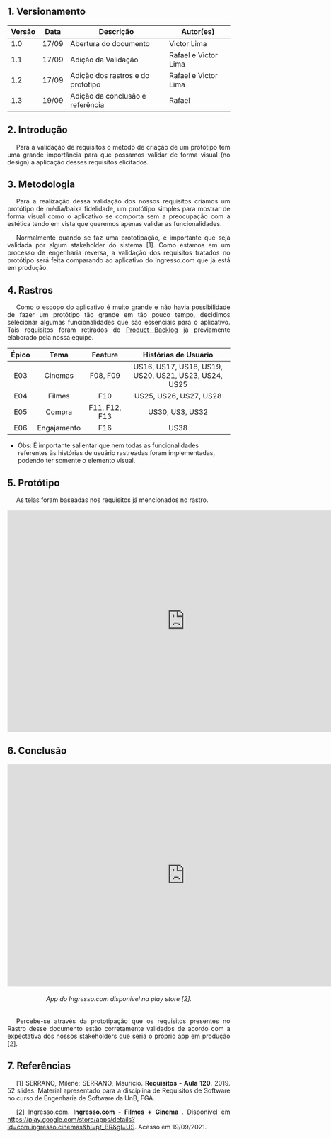 ## 1. Versionamento

| Versão | Data  | Descrição             | Autor(es)       |
| ------ | ----- | --------------------- | --------------- |
| 1.0    | 17/09 | Abertura do documento | Victor Lima |
| 1.1    | 17/09 | Adição da Validação | Rafael e Victor Lima |
| 1.2    | 17/09 | Adição dos rastros e do protótipo | Rafael e Victor Lima |
| 1.3    | 19/09 | Adição da conclusão e referência | Rafael |


## 2. Introdução
<p style="text-align: justify; text-indent: 20px">Para a validação de requisitos o método de criação de um protótipo tem uma grande importância para que possamos validar de forma visual (no design) a aplicação desses requisitos elicitados.</p>

## 3. Metodologia

<p style="text-align: justify; text-indent: 20px">Para a realização dessa validação dos nossos requisitos criamos um protótipo de média/baixa fidelidade, um protótipo simples para mostrar de forma visual como o aplicativo se comporta sem a preocupação com a estética tendo em vista que queremos apenas validar as funcionalidades.</p>

<p style="text-align: justify; text-indent: 20px">Normalmente quando se faz uma prototipação, é importante que seja validada por algum stakeholder do sistema [1]. Como estamos em um processo de engenharia reversa, a validação dos requisitos tratados no protótipo será feita comparando ao aplicativo do Ingresso.com que já está em produção.</p>

## 4. Rastros

<p style="text-align: justify; text-indent: 20px">Como o escopo do aplicativo é muito grande e não havia possibilidade de fazer um protótipo tão grande em tão pouco tempo, decidimos selecionar algumas funcionalidades que são essenciais para o aplicativo. Tais requisitos foram retirados do <a href="../../modelagem/product_backlog">Product Backlog</a> já previamente elaborado pela nossa equipe.</p>

|Épico|Tema|Feature|Histórias de Usuário|
|:--:|:--:|:----:|:--:|
|E03|Cinemas|F08, F09|US16, US17, US18, US19, US20, US21, US23, US24, US25|
|E04|Filmes|F10|US25, US26, US27, US28|
|E05|Compra|F11, F12, F13|US30, US3, US32|
|E06|Engajamento|F16|US38|

* Obs: É importante salientar que nem todas as funcionalidades referentes às histórias de usuário rastreadas foram implementadas, podendo ter somente o elemento visual.


## 5. Protótipo

<p style="text-align: justify; text-indent: 20px">As telas foram baseadas nos requisitos já mencionados no rastro.</p>

<iframe style="border: 1px solid rgba(0, 0, 0, 0.1);" width="800" height="500" src="https://www.figma.com/embed?embed_host=share&url=https%3A%2F%2Fwww.figma.com%2Fproto%2FjUMzlIXt7PDyOFyT87P74O%2FIngresso.com-Baixa-Fidelidade%3Fnode-id%3D85%253A701%26scaling%3Dscale-down%26page-id%3D70%253A14%26starting-point-node-id%3D85%253A443" allowfullscreen></iframe>

## 6. Conclusão
<iframe style="border: 1px solid rgba(0, 0, 0, 0.1);" width="800" height="500" src="https://www.figma.com/embed?embed_host=share&url=https%3A%2F%2Fwww.figma.com%2Ffile%2FLri10pagJdWbwrqn46RpUN%2FIngresso.com-App-mobile%3Fnode-id%3D0%253A1" allowfullscreen></iframe>
<h6 align="center">App do Ingresso.com disponível na play store [2].</h6>

<p style="text-align: justify; text-indent: 20px">Percebe-se através da prototipação que os requisitos presentes no Rastro desse documento estão corretamente validados de acordo com a expectativa dos nossos stakeholders que seria o próprio app em produção [2].</p>

## 7. Referências

<p style="text-align: justify; text-indent: 20px">[1] SERRANO, Milene; SERRANO, Maurício. <b>Requisitos - Aula 120</b>. 2019. 52 slides. Material apresentado para a disciplina de Requisitos de Software no curso de Engenharia de Software da UnB, FGA.</p>
<p style="text-align: justify; text-indent: 20px">[2] Ingresso.com. <b>Ingresso.com - Filmes + Cinema
</b>. Disponível em <a href="https://play.google.com/store/apps/details?id=com.ingresso.cinemas&hl=pt_BR&gl=US">https://play.google.com/store/apps/details?id=com.ingresso.cinemas&hl=pt_BR&gl=US</a>. Acesso em 19/09/2021.</p>


 

